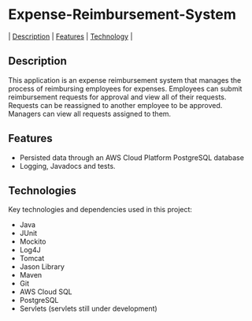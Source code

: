 # Expense-Reimbursement-System


| [Description](#description) | [Features](#features) | [Technology](#technology) |  

## Description


This application is an expense reimbursement system that manages the process of reimbursing employees for expenses. Employees can submit reimbursement requests for approval and view all of their requests. Requests can be reassigned to another employee to be approved. Managers can view all requests assigned to them. 

## Features

- Persisted data through an AWS Cloud Platform PostgreSQL database
- Logging, Javadocs and tests.

## Technologies

Key technologies and dependencies used in this project:

- Java
- JUnit
- Mockito
- Log4J
- Tomcat 
- Jason Library
- Maven
- Git
- AWS Cloud SQL
- PostgreSQL
- Servlets (servlets still under development)
